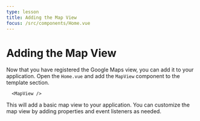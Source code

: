 ```yaml
---
type: lesson
title: Adding the Map View
focus: /src/components/Home.vue
---
```


# Adding the Map View

Now that you have registered the Google Maps view, you can add it to your application. Open the `Home.vue` and add the `MapView` component to the template section.

```vue
  <MapView />
```

This will add a basic map view to your application. You can customize the map view by adding properties and event listeners as needed.


